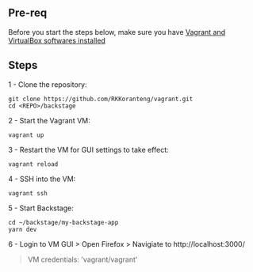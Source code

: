 ## Pre-req
Before you start the steps below, make sure you have [Vagrant and VirtualBox softwares installed](../README.md#quickstart)

## Steps
1 - Clone the repository: <br />
```
git clone https://github.com/RKKoranteng/vagrant.git
cd <REPO>/backstage
```

2 - Start the Vagrant VM: <br />
```
vagrant up
```

3 - Restart the VM for GUI settings to take effect: <br />
```
vagrant reload
```

4 - SSH into the VM: <br />
```
vagrant ssh
```

5 - Start Backstage: <br />
```
cd ~/backstage/my-backstage-app
yarn dev
```

6 - Login to VM GUI > Open Firefox > Navigiate to http://localhost:3000/
> VM credentials: 'vagrant/vagrant'


